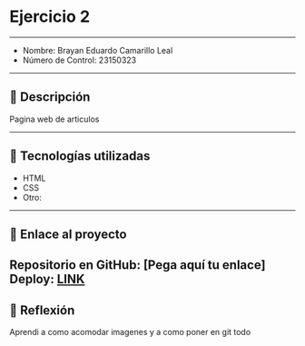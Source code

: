 # Ejercicio 2 

---

- Nombre: Brayan Eduardo Camarillo Leal
- Número de Control: 23150323

---

## 📌 Descripción
Pagina web de articulos


---

## 🚀 Tecnologías utilizadas
- HTML  
- CSS  
- Otro: 

---

## 🔗 Enlace al proyecto
Repositorio en GitHub: [Pega aquí tu enlace]  
Deploy: [LINK](http://yomidev.github.io/newsletter/)
---

## 📝 Reflexión
Aprendi a como acomodar imagenes y a como poner en git todo